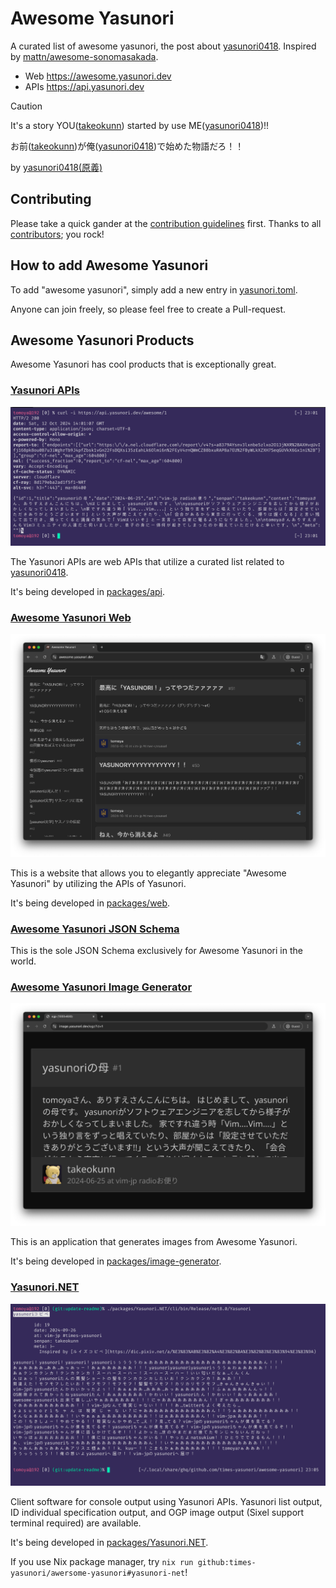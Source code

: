 # Awesome Yasunori

A curated list of awesome yasunori, the post about [yasunori0418](https://github.com/yasunori0418). Inspired by [mattn/awesome-sonomasakada](https://github.com/mattn/awesome-sonomasakada).

- Web https://awesome.yasunori.dev
- APIs https://api.yasunori.dev

> [!CAUTION]
> It's a story YOU([takeokunn](https://github.com/takeokunn)) started by use ME([yasunori0418](https://github.com/yasunori0418))!!
>
> お前([takeokunn](https://github.com/takeokunn))が俺([yasunori0418](https://github.com/yasunori0418))で始めた物語だろ！！
>
> by [yasunori0418(原義)](https://github.com/yasunori0418)

## Contributing

Please take a quick gander at the [contribution guidelines](https://github.com/times-yasunori/awesome-yasunori/blob/master/CONTRIBUTING.md) first.
Thanks to all [contributors](https://github.com/times-yasunori/awesome-yasunori/graphs/contributors); you rock!

## How to add Awesome Yasunori

To add "awesome yasunori", simply add a new entry in [yasunori.toml](./yasunori.toml).

Anyone can join freely, so please feel free to create a Pull-request.

## Awesome Yasunori Products

Awesome Yasunori has cool products that is exceptionally great.

### [Yasunori APIs](https://api.yasunori.dev)

![](./images/api-yasunori-dev.png)

The Yasunori APIs are web APIs that utilize a curated list related to [yasunori0418](https://github.com/yasunori0418).

It's being developed in [packages/api](./packages/api).

### [Awesome Yasunori Web](https://awesome.yasunori.dev)

![](./images/awesome-ysunori-dev.png)

This is a website that allows you to elegantly appreciate "Awesome Yasunori" by utilizing the APIs of Yasunori.

It's being developed in [packages/web](./packages/web).

### [Awesome Yasunori JSON Schema](./schema.json)

This is the sole JSON Schema exclusively for Awesome Yasunori in the world.

### [Awesome Yasunori Image Generator](https://image.yasunori.dev/ogp?id=1)

![](./images/image-yasunori-dev.png)

This is an application that generates images from Awesome Yasunori.

It's being developed in [packages/image-generator](./packages/image-generator).

### [Yasunori.NET](./packages/Yasunori.NET)

![](./images/yasunori-dotnet.png)

Client software for console output using Yasunori APIs.
Yasunori list output, ID individual specification output, and OGP image output (Sixel support terminal required) are available.

It's being developed in [packages/Yasunori.NET](./packages/Yasunori.NET).

If you use Nix package manager, try `nix run github:times-yasunori/awersome-yasunori#yasunori-net`!
